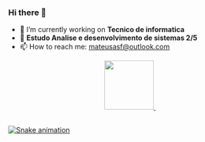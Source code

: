### Hi there 👋



- 🔭 I’m currently working on <strong> Tecnico de informatica </strong> 
- 🌱 <strong> Estudo Analise e desenvolvimento de sistemas 2/5 </strong> 
- 📫 How to reach me: mateusasf@outlook.com


<div align="center">
  <a href="https://github.com/mateusfigueira">
  <img height="100em" src="https://github-readme-stats.vercel.app/api?username=mateusfigueira&show_icons=true&theme=dark&include_all_commits=true&count_private=true"/>
  <img height="10em" src="https://github-readme-stats.vercel.app/api/top-langs/?username=mateusfigueira&layout=compact&langs_count=7&theme=dark"/>
</div>
  
  ##
  
  
  ![Snake animation](https://github.com/mateusfigueira/mateusfigueira/blob/output/github-contribution-grid-snake.svg)
